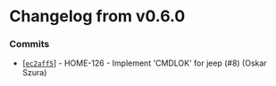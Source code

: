 # Changelog from v0.6.0
### Commits
* [[`ec2aff5`](http://github.com/smart-evolution/smarthome-cli/commit/ec2aff599997c98df20b33f1aee543ce7d1e6af6)] - HOME-126 - Implement 'CMDLOK' for jeep (#8) (Oskar Szura)